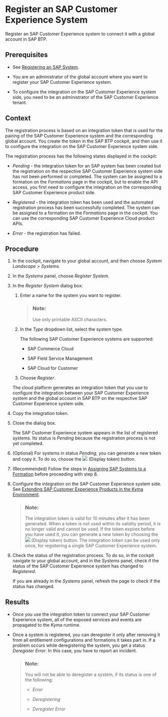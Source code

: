 <!-- loio1582d723f3814d30beba5fc0daa0bb0d -->

# Register an SAP Customer Experience System

Register an SAP Customer Experience system to connect it with a global account in SAP BTP.



<a name="loio1582d723f3814d30beba5fc0daa0bb0d__prereq_l4m_s5b_fhb"/>

## Prerequisites

-   See [Registering an SAP System](Registering_an_SAP_System_2ffdaff.md).

-   You are an administrator of the global account where you want to register your SAP Customer Experience system.

-   To configure the integration on the SAP Customer Experience system side, you need to be an administrator of the SAP Customer Experience tenant.




## Context

The registration process is based on an integration token that is used for the pairing of the SAP Customer Experience system and the corresponding global account. You create the token in the SAP BTP cockpit, and then use it to configure the integration on the SAP Customer Experience system side.

The registration process has the following states displayed in the cockpit:

-   *Pending* - the integration token for an SAP system has been created but the registration on the respective SAP Customer Experience system side has not been performed or completed. The system can be assigned to a formation on the *Formations* page in the cockpit, but to enable the API access, you first need to configure the integration on the corresponding SAP Customer Experience product side.

-   *Registered* - the integration token has been used and the automated registration process has been successfully completed. The system can be assigned to a formation on the *Formations* page in the cockpit. You can use the corresponding SAP Customer Experience Cloud product APIs.
-   *Error* - the registration has failed.



## Procedure

1.  In the cockpit, navigate to your global account, and then choose *System Landscape* \> *Systems*.

2.  In the *Systems* panel, choose *Register System*.

3.  In the *Register System* dialog box:

    1.  Enter a name for the system you want to register.

        > ### Note:  
        > Use only printable ASCII characters.

    2.  In the *Type* dropdown list, select the system type.

        The following SAP Customer Experience systems are supported:

        -   SAP Commerce Cloud

        -   SAP Field Service Management

        -   SAP Cloud for Customer


    3.  Choose *Register*.


    The cloud platform generates an integration token that you use to configure the integration between your SAP Customer Experience system and the global account in SAP BTP on the respective SAP Customer Experience system side.

4.  Copy the integration token.

5.  Close the dialog box.

    The SAP Customer Experience system appears in the list of registered systems. Its status is *Pending* because the registration process is not yet completed.

6.  \(Optional\) For systems in status *Pending*, you can generate a new token and copy it. To do so, choose the ![](images/ViewIntegrationToken_b8ec588.png) \(Display token\) button.

7.  \(Recommended\) Follow the steps in [Assigning SAP Systems to a Formation](Assigning_SAP_Systems_to_a_Formation_68b04fa.md) before proceeding with step 8.

8.  Configure the integration on the SAP Customer Experience system side. See [Extending SAP Customer Experience Products in the Kyma Environment](Extending_SAP_Customer_Experience_Products_in_the_Kyma_Environment_83df31a.md).

    > ### Note:  
    > The integration token is valid for 10 minutes after it has been generated. When a token is not used within its validity period, it is no longer valid and cannot be used. If the token expires before you have used it, you can generate a new token by choosing the ![](images/ViewIntegrationToken_b8ec588.png) \(Display token\) button. The integration token can be used only once, for registering a single SAP Customer Experience system.

9.  Check the status of the registration process. To do so, in the cockpit navigate to your global account, and in the *Systems* panel, check if the status of the SAP Customer Experience system has changed to *Registered*.

    If you are already in the *Systems* panel, refresh the page to check if the status has changed.




<a name="loio1582d723f3814d30beba5fc0daa0bb0d__result_tsf_ygb_clb"/>

## Results

-   Once you use the integration token to connect your SAP Customer Experience system, all of the exposed services and events are propagated to the Kyma runtime.

-   Once a system is registered, you can deregister it only after removing it from all entitlement configurations and formations it takes part in. If a problem occurs while deregistering the system, you get a status *Deregister Error*. In this case, you have to report an incident.

    > ### Note:  
    > You will not be able to deregister a system, if its status is one of the following:
    > 
    > -   *Error*
    > 
    > -   *Deregistering*
    > 
    > -   *Deregister Error*


